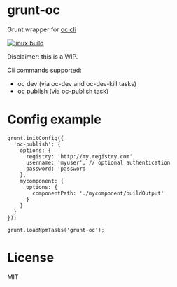 grunt-oc
========

Grunt wrapper for [oc cli](https://github.com/opentable/oc)

[![linux build](https://img.shields.io/travis/opentable/oc/master.svg?label=linux+build)](http://travis-ci.org/opentable/oc)

Disclaimer: this is a WIP.

Cli commands supported:
* oc dev (via oc-dev and oc-dev-kill tasks)
* oc publish (via oc-publish task)

# Config example

```
grunt.initConfig({
  'oc-publish': {
    options: {
      registry: 'http://my.registry.com',
      username: 'myuser', // optional authentication
      password: 'password'
    },
    mycomponent: {
      options: {
        componentPath: './mycomponent/buildOutput'
      }
    }
  }
});

grunt.loadNpmTasks('grunt-oc');
```

# License
MIT